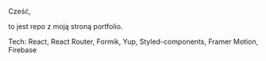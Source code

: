Cześć,

to jest repo z moją stroną portfolio.

Tech: 
React, React Router, Formik, Yup, Styled-components, Framer Motion, Firebase

